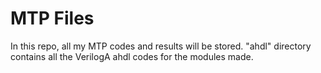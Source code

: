 # MTP Files

In this repo, all my MTP codes and results will be stored.
"ahdl" directory contains all the VerilogA ahdl codes for the modules made.

